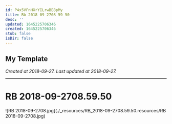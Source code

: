 ```yaml
---
id: P4x5VFnHXrYILrwBE8pMy
title: Rb 2018 09 2708 59 50
desc: ''
updated: 1645225706346
created: 1645225706346
stub: false
isDir: false
---
```

My Template
---

_Created at 2018-09-27._
_Last updated at 2018-09-27._




---

# RB 2018-09-2708.59.50


![RB 2018-09-2708.jpg](./_resources/RB_2018-09-2708.59.50.resources/RB 2018-09-2708.jpg)

